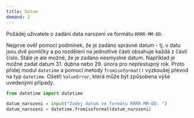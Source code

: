 ```yaml
---
title: Datum
demand: 2
---
```


Požádej uživatele o zadání data narození ve formátu `RRRR-MM-DD`.

Nejprve ověř pomocí podmínek, že je zadáno správné datum - tj. v datu jsou dvě pomlčky a po rozdělení na jednotlivé části obsahuje každá z částí číslo. Stále je ale možné, že je zadáno nesmyslné datum. Například je možné zadat datum 31. dubna nebo 29. února pro nepřestupný rok. Proto přidej modul `datetime` a pomocí metody `fromisoformat()` vyzkoušej převod na typ `datetime`. Ošetři `ValueError`, která může být způsobena výše uvedenými případy.


```py
from datetime import datetime

datum_narozeni = input("Zadej datum ve formátu RRRR-MM-DD: ")
datum_narozeni = datetime.fromisoformat(datum_narozeni)
```
